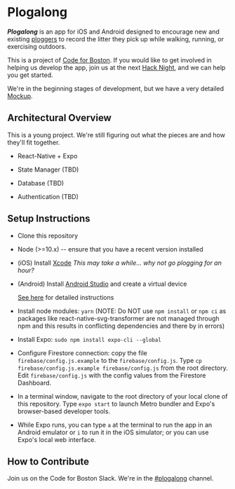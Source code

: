 # Plogalong

  ***Plogalong*** is an app for iOS and Android designed to encourage new and
  existing [ploggers](https://en.wikipedia.org/wiki/Plogging) to record the litter they pick up while walking,
  running, or exercising outdoors.
  
  This is a project of [Code for Boston](https://www.codeforboston.org). If you would like to get involved
  in helping us develop the app, join us at the next [Hack Night](https://www.meetup.com/Code-for-Boston/), and we can
  help you get started.
  
  We're in the beginning stages of development, but we have a very detailed
  [Mockup](https://marvelapp.com/96b0bd4/screen/53564903).

## Architectural Overview

  This is a young project. We're still figuring out what the pieces are and how
  they'll fit together.

  - React-Native + Expo

  - State Manager (TBD)

  - Database (TBD)

  - Authentication (TBD)

## Setup Instructions

  - Clone this repository

  - Node (>=10.x) -- ensure that you have a recent version installed

  - (iOS) Install [Xcode](https://developer.apple.com/xcode/)
    _This may take a while... why not go plogging for an hour?_

  - (Android) Install [Android Studio](https://developer.android.com/studio/) and create a virtual device

    [See here](https://docs.expo.io/versions/v32.0.0/workflow/android-studio-emulator/) for detailed instructions

  - Install node modules: `yarn` 
  (NOTE: Do NOT use `npm install` or `npm ci` as packages like react-native-svg-transformer are not managed through npm and this results in conflicting dependencies and there by in errors)

  - Install Expo: `sudo npm install expo-cli --global`

  - Configure Firestore connection: copy the file `firebase/config.js.example` to the `firebase/config.js`. Type `cp firebase/config.js.example firebase/config.js` from the root directory. Edit `firebase/config.js` with the config values from the Firestore Dashboard.
  
  - In a terminal window, navigate to the root directory of your local clone of
    this repository. Type `expo start` to launch Metro bundler and Expo's
    browser-based developer tools. 
    
  - While Expo runs, you can type `a` at the terminal to run the app in an
    Android emulator or `i` to run it in the iOS simulator; or you can use
    Expo's local web interface.
    
## How to Contribute

  Join us on the Code for Boston Slack. We're in the [#plogalong](https://slack.com/app_redirect?channel=CDQDBALUR "Open in Slack") channel.
